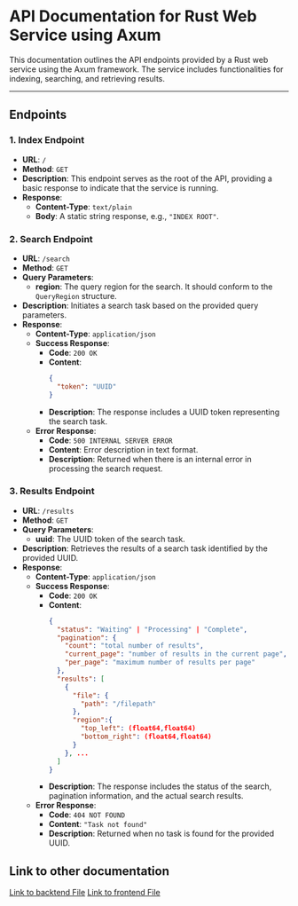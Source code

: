 # API Documentation for Rust Web Service using Axum

This documentation outlines the API endpoints provided by a Rust web service using the Axum framework. The service includes functionalities for indexing, searching, and retrieving results.


---

## Endpoints

### 1. Index Endpoint

- **URL**: `/`
- **Method**: `GET`
- **Description**: This endpoint serves as the root of the API, providing a basic response to indicate that the service is running.
- **Response**:
  - **Content-Type**: `text/plain`
  - **Body**: A static string response, e.g., `"INDEX ROOT"`.

### 2. Search Endpoint

- **URL**: `/search`
- **Method**: `GET`
- **Query Parameters**:
  - **region**: The query region for the search. It should conform to the `QueryRegion` structure.
- **Description**: Initiates a search task based on the provided query parameters.
- **Response**:
  - **Content-Type**: `application/json`
  - **Success Response**:
    - **Code**: `200 OK`
    - **Content**: 
      ```json
      {
        "token": "UUID"
      }
      ```
    - **Description**: The response includes a UUID token representing the search task.
  - **Error Response**:
    - **Code**: `500 INTERNAL SERVER ERROR`
    - **Content**: Error description in text format.
    - **Description**: Returned when there is an internal error in processing the search request.

### 3. Results Endpoint

- **URL**: `/results`
- **Method**: `GET`
- **Query Parameters**:
  - **uuid**: The UUID token of the search task.
- **Description**: Retrieves the results of a search task identified by the provided UUID.
- **Response**:
  - **Content-Type**: `application/json`
  - **Success Response**:
    - **Code**: `200 OK`
    - **Content**: 
      ```json
      {
        "status": "Waiting" | "Processing" | "Complete",
        "pagination": {
          "count": "total number of results",
          "current_page": "number of results in the current page",
          "per_page": "maximum number of results per page"
        },
        "results": [
          {
            "file": {
              "path": "/filepath"
            },
            "region":{
              "top_left": (float64,float64)
              "bottom_right": (float64,float64)
            }
          }, ...
        ]
      }
      ```
    - **Description**: The response includes the status of the search, pagination information, and the actual search results.
  - **Error Response**:
    - **Code**: `404 NOT FOUND`
    - **Content**: `"Task not found"`
    - **Description**: Returned when no task is found for the provided UUID.



## Link to other documentation
[Link to backtend File](./backend_documentation.md)
[Link to frontend File](./frontend_documentation.md)